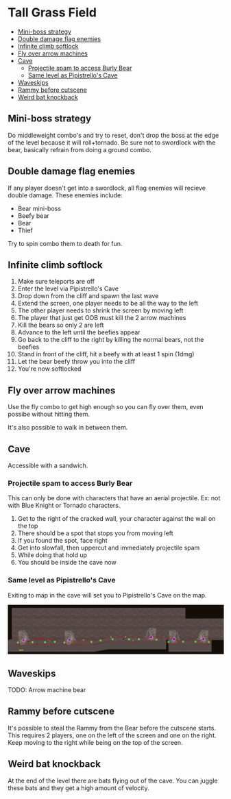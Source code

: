 # Tall Grass Field

- [Mini-boss strategy](#mini-boss-strategy)
- [Double damage flag enemies](#double-damage-flag-enemies)
- [Infinite climb softlock](#infinite-climb-softlock)
- [Fly over arrow machines](#fly-over-arrow-machines)
- [Cave](#cave)
  - [Projectile spam to access Burly Bear](#projectile-spam-to-access-burly-bear)
  - [Same level as Pipistrello's Cave](#same-level-as-pipistrellos-cave)
- [Waveskips](#waveskips)
- [Rammy before cutscene](#rammy-before-cutscene)
- [Weird bat knockback](#weird-bat-knockback)

## Mini-boss strategy

Do middleweight combo's and try to reset, don't drop the boss at the edge of the level because it will roll+tornado.
Be sure not to swordlock with the bear, basically refrain from doing a ground combo.

## Double damage flag enemies

If any player doesn't get into a swordlock, all flag enemies will recieve double damage. These enemies include:

- Bear mini-boss
- Beefy bear
- Bear
- Thief

Try to spin combo them to death for fun.

## Infinite climb softlock

1. Make sure teleports are off
2. Enter the level via Pipistrello's Cave
3. Drop down from the cliff and spawn the last wave
4. Extend the screen, one player needs to be all the way to the left
5. The other player needs to shrink the screen by moving left
6. The player that just get OOB must kill the 2 arrow machines
7. Kill the bears so only 2 are left
8. Advance to the left until the beefies appear
9. Go back to the cliff to the right by killing the normal bears, not the beefies
10. Stand in front of the cliff, hit a beefy with at least 1 spin (1dmg)
11. Let the bear beefy throw you into the cliff
12. You're now softlocked

## Fly over arrow machines

Use the fly combo to get high enough so you can fly over them, even possibe without hitting them.

It's also possible to walk in between them.

## Cave

Accessible with a sandwich.

### Projectile spam to access Burly Bear

This can only be done with characters that have an aerial projectile. Ex: not with Blue Knight or Tornado characters.

1. Get to the right of the cracked wall, your character against the wall on the top
2. There should be a spot that stops you from moving left
3. If you found the spot, face right
4. Get into slowfall, then uppercut and immediately projectile spam
5. While doing that hold up
6. You should be inside the cave now

### Same level as Pipistrello's Cave

Exiting to map in the cave will set you to Pipistrello's Cave on the map.

![Pipistrello's Cave](/Images/PipistrellosCave.png)

## Waveskips

TODO: Arrow machine bear

## Rammy before cutscene

It's possible to steal the Rammy from the Bear before the cutscene starts.
This requires 2 players, one on the left of the screen and one on the right.
Keep moving to the right while being on the top of the screen.

## Weird bat knockback

At the end of the level there are bats flying out of the cave.
You can juggle these bats and they get a high amount of velocity.
